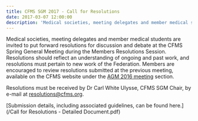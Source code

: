 ```yaml
---
title: CFMS SGM 2017 - Call for Resolutions
date: 2017-03-07 12:00:00
description: 'Medical societies, meeting delegates and member medical students are invited to put forward resolutions for discussion and debate at the CFMS Spring General Meeting during the Members Resolutions Session'
---
```



Medical societies, meeting delegates and member medical students are invited to put forward resolutions for discussion and debate at the CFMS Spring General Meeting during the Members Resolutions Session. Resolutions should reflect an understanding of ongoing and past work, and resolutions must pertain to new work of the Federation. Members are encouraged to review resolutions submitted at the previous meeting, available on the CFMS website under the [AGM 2016 meeting](http://www.cfms.org/meetings/agm-2016-edmonton.html) section.

Resolutions must be received by Dr Carl White Ulysse, CFMS SGM Chair, by e-mail at [resolutions@cfms.org](mailto:resolutions@cfms.org).

[Submission details, including associated guidelines, can be found here.](/Call for Resolutions - Detailed Document.pdf)